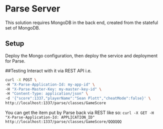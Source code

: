# Parse Server
This solution requires MongoDB in the back end, created from the stateful set of MongoDB.

## Setup
Deploy the Mongo configuration, then deploy the service and deployment for Parse.

##Testing
Interact with it via REST API i.e. 

```bash
curl -X POST \
-H "X-Parse-Application-Id: my-app-id" \
-H "X-Parse-Master-Key: my-master-key-id" \
-H "Content-Type: application/json" \
-d '{"score":1337,"playerName":"Sean Plott","cheatMode":false}' \
http://localhost:1337/parse/classes/GameScore
```

You can get the item put by Parse back via REST like so: `curl -X GET -H "X-Parse-Application-Id: APPLICATION_ID" http://localhost:1337/parse/classes/GameScore/QQQQQQ`



